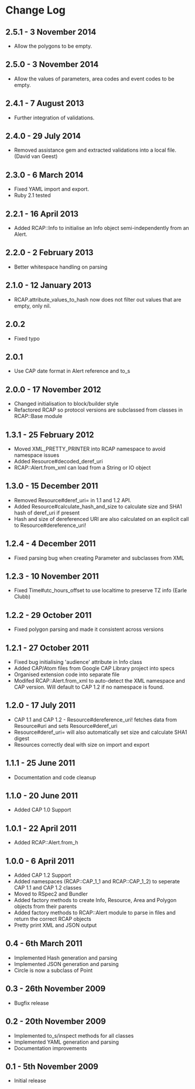 Change Log
==========

## 2.5.1 - 3 November 2014

* Allow the polygons to be empty.

## 2.5.0 - 3 November 2014

* Allow the values of parameters, area codes and event codes to be empty.

## 2.4.1 - 7 August 2013

* Further integration of validations.

## 2.4.0 - 29 July 2014

* Removed assistance gem and extracted validations into a local file. (David van Geest)

## 2.3.0 - 6 March 2014

* Fixed YAML import and export. 
* Ruby 2.1 tested

## 2.2.1 - 16 April 2013

* Added RCAP::Info to initialise an Info object semi-independently from an Alert.

## 2.2.0 - 2 February 2013

* Better whitespace handling on parsing

## 2.1.0 - 12 January 2013

* RCAP.attribute_values_to_hash now does not filter out values that are empty, only nil.

## 2.0.2

* Fixed typo

## 2.0.1

* Use CAP date format in Alert reference and to_s

## 2.0.0 - 17 November 2012

* Changed initialisation to block/builder style
* Refactored RCAP so protocol versions are subclassed from classes in RCAP::Base module

## 1.3.1 - 25 February 2012

* Moved XML_PRETTY_PRINTER into RCAP namespace to avoid namespace issues
* Added Resource#decoded_deref_uri
* RCAP::Alert.from_xml can load from a String or IO object

## 1.3.0 - 15 December 2011

* Removed Resource#deref_uri= in 1.1 and 1.2 API. 
* Added Resource#calculate_hash_and_size to calculate size and SHA1 hash of deref_uri if present
* Hash and size of dereferenced URI are also calculated on an explicit call to Resource#dereference_uri!

## 1.2.4 - 4 December 2011

* Fixed parsing bug when creating Parameter and subclasses from XML

## 1.2.3 - 10 November 2011

* Fixed Time#utc_hours_offset to use localtime to preserve TZ info (Earle Clubb)

## 1.2.2 - 29 October 2011

* Fixed polygon parsing and made it consistent across versions

## 1.2.1 - 27 October 2011

* Fixed bug initialising 'audience' attribute in Info class 
* Added CAP/Atom files from Google CAP Library project into specs 
* Organised extension code into separate file
* Modifed RCAP::Alert.from_xml to auto-detect the XML namespace and CAP version. Will default to CAP 1.2 if no namespace is found.

## 1.2.0 - 17 July 2011

* CAP 1.1 and CAP 1.2 - Resource#dereference_uri! fetches data from Resource#uri and sets Resource#deref_uri 
* Resource#deref_uri= will also automatically set size and calculate SHA1 digest
* Resources correctly deal with size on import and export

## 1.1.1 - 25 June 2011

* Documentation and code cleanup 

## 1.1.0 - 20 June 2011

* Added CAP 1.0 Support

## 1.0.1 - 22 April 2011

* Added RCAP::Alert.from_h

## 1.0.0 - 6 April 2011

* Added CAP 1.2 Support
* Added namespaces (RCAP::CAP_1_1 and RCAP::CAP_1_2) to seperate CAP 1.1 and CAP 1.2 classes
* Moved to RSpec2 and Bundler
* Added factory methods to create Info, Resource, Area and Polygon objects from their parents 
* Added factory methods to RCAP::Alert module to parse in files and return the correct RCAP objects
* Pretty print XML and JSON output

## 0.4 - 6th March 2011

* Implemented Hash generation and parsing
* Implemented JSON generation and parsing
* Circle is now a subclass of Point

## 0.3 - 26th November 2009

* Bugfix release

## 0.2 - 20th November 2009

* Implemented to_s/inspect methods for all classes
* Implemented YAML generation and parsing
* Documentation improvements

## 0.1 - 5th November 2009

* Initial release                                                                                                                                                                                               
